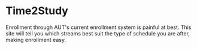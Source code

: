 # Time2Study
Enrollment through AUT's current enrollment system is painful at best. This site will tell you which streams best suit the type of schedule you are after, making enrollment easy.
